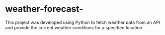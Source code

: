 # weather-forecast-
This project was developed using Python to fetch weather data from an API and provide the current weather conditions for a specified location.
